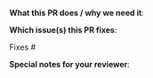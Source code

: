 <!--  Thanks for sending a pull request!  Here are some tips for you:

1. If this is your first time, please read our contributor guidelines: https://github.com/rohitsardesai83/edgex-on-kubernetes/blob/master/README.md
2. Ensure you have added or ran the appropriate tests for your PR

-->

**What this PR does / why we need it**:

**Which issue(s) this PR fixes**:
<!-- 
*Automatically closes linked issue when PR is merged.
Usage: `Fixes #<issue number>`, or `Fixes (paste link of issue)`.
_If PR is about `failing-tests or flakes`, please post the related issues/tests in a comment and do not use `Fixes`_*
-->
Fixes #

**Special notes for your reviewer**:
